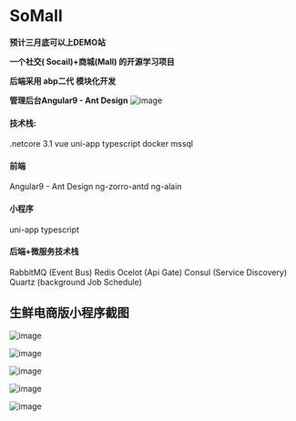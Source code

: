 # SoMall

**预计三月底可以上DEMO站**

**一个社交( Socail)+商城(Mall) 的开源学习项目**

**后端采用 abp二代 模块化开发**


**管理后台Angular9 - Ant Design**
![image](_temp/angular/index.png)


#### 技术栈:

.netcore 3.1
vue
uni-app
typescript
docker
mssql

#### 前端

Angular9 - Ant Design
ng-zorro-antd
ng-alain

#### 小程序 
uni-app typescript

#### 后端+微服务技术栈

RabbitMQ (Event Bus)
Redis
Ocelot (Api Gate)
Consul (Service Discovery)
Quartz (background Job Schedule)


## 生鲜电商版小程序截图

![image](_temp/fresh/1.png)

![image](_temp/fresh/2.png)

![image](_temp/fresh/3.png)

![image](_temp/fresh/4.png)

![image](_temp/fresh/5.png)

